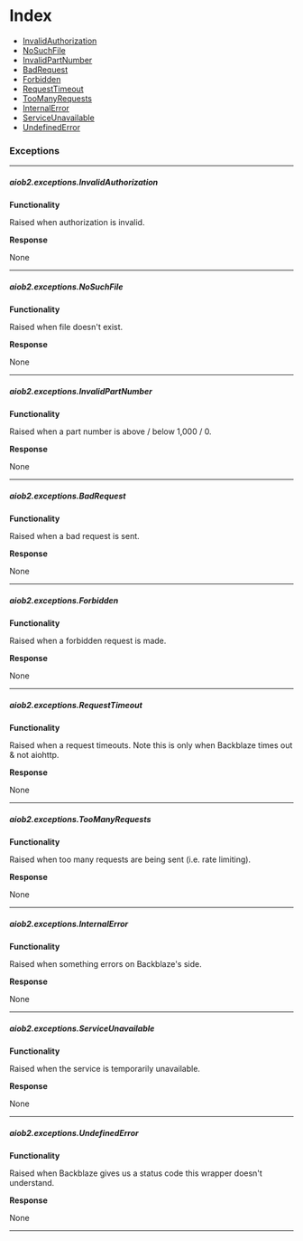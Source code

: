 # Index
- [InvalidAuthorization](#aiob2exceptionsinvalidauthorization)
- [NoSuchFile](#aiob2exceptionsnosuchfile)
- [InvalidPartNumber](#aiob2exceptionsinvalidpartnumber)
- [BadRequest](#aiob2exceptionsbadrequest)
- [Forbidden](#aiob2exceptionsforbidden)
- [RequestTimeout](#aiob2exceptionsrequesttimeout)
- [TooManyRequests](#aiob2exceptionstoomanyrequests)
- [InternalError](#aiob2exceptionsinternalerror)
- [ServiceUnavailable](#aiob2exceptionsserviceunavailable)
- [UndefinedError](#aiob2exceptionsundefinederror)

### Exceptions
___

##### aiob2.exceptions.InvalidAuthorization

**Functionality**

Raised when authorization is invalid.

**Response**

None

___

##### aiob2.exceptions.NoSuchFile

**Functionality**

Raised when file doesn't exist.

**Response**

None

___

##### aiob2.exceptions.InvalidPartNumber

**Functionality**

Raised when a part number is above / below 1,000 / 0.

**Response**

None

___

##### aiob2.exceptions.BadRequest

**Functionality**

Raised when a bad request is sent.

**Response**

None

___

##### aiob2.exceptions.Forbidden

**Functionality**

Raised when a forbidden request is made.

**Response**

None

___

##### aiob2.exceptions.RequestTimeout

**Functionality**

Raised when a request timeouts. Note this is only when Backblaze times out & not aiohttp.

**Response**

None

___

##### aiob2.exceptions.TooManyRequests

**Functionality**

Raised when too many requests are being sent (i.e. rate limiting).

**Response**

None

___

##### aiob2.exceptions.InternalError

**Functionality**

Raised when something errors on Backblaze's side.

**Response**

None

___

##### aiob2.exceptions.ServiceUnavailable

**Functionality**

Raised when the service is temporarily unavailable.

**Response**

None

___

##### aiob2.exceptions.UndefinedError

**Functionality**

Raised when Backblaze gives us a status code this wrapper doesn't understand.

**Response**

None

___